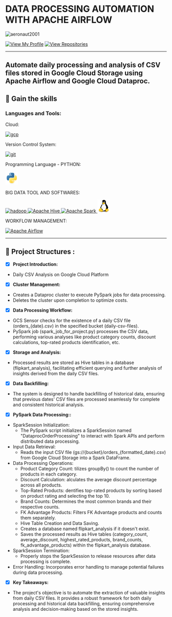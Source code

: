 # DATA PROCESSING AUTOMATION WITH APACHE AIRFLOW
 
 <p align="left"> <img src="https://komarev.com/ghpvc/?username=aeronaut2001&label=Profile%20views&color=0e75b6&style=flat" alt="aeronaut2001" /> </p>
 
[![View My Profile](https://img.shields.io/badge/View-My_Profile-green?logo=GitHub)](https://github.com/aeronaut2001) 
 [![View Repositories](https://img.shields.io/badge/View-My_Repositories-blue?logo=GitHub)](https://github.com/aeronaut2001?tab=repositories)

---

## Automate daily processing and analysis of CSV files stored in Google Cloud Storage using Apache Airflow and Google Cloud Dataproc.
📝 Gain the skills 
---

 <h3 align="left">Languages and Tools:</h3>

<p align="left"> Cloud: </p>

<a href="https://cloud.google.com" target="_blank" rel="noreferrer"> <img src="https://www.vectorlogo.zone/logos/google_cloud/google_cloud-icon.svg" alt="gcp" width="40" height="40"/> </a> </p>

<p align="left"> Version Control System: </p>

 <a href="https://git-scm.com/" target="_blank" rel="noreferrer"> <img src="https://www.vectorlogo.zone/logos/git-scm/git-scm-icon.svg" alt="git" width="40" height="40"/> </a> </p>

<p align="left"> Programming Language - PYTHON: </p>
    <a href="https://www.python.org" target="_blank" rel="noreferrer"> <img src="https://raw.githubusercontent.com/devicons/devicon/master/icons/python/python-original.svg" alt="python" width="40" height="40"/> </a> 

<p align="left"> BIG DATA TOOL AND SOFTWARES: </p> 
  <a href="https://hadoop.apache.org/" target="_blank" rel="noreferrer"> <img src="https://www.vectorlogo.zone/logos/apache_hadoop/apache_hadoop-icon.svg" alt="hadoop" width="40" height="40"/> </a> 
  <a href="https://hive.apache.org" target="_blank" rel="noreferrer"> <img src="https://upload.wikimedia.org/wikipedia/commons/b/bb/Apache_Hive_logo.svg" alt="Apache Hive" width="40" height="40"/> </a> 
  <a href="https://spark.apache.org" target="_blank" rel="noreferrer"> <img src="https://upload.wikimedia.org/wikipedia/commons/f/f3/Apache_Spark_logo.svg" alt="Apache Spark" width="40" height="40"/> </a> 
<a href="https://www.linux.org/" target="_blank" rel="noreferrer"> <img src="https://raw.githubusercontent.com/devicons/devicon/master/icons/linux/linux-original.svg" alt="linux" width="40" height="40"/> </a> </p>

<p align="left"> WORKFLOW MANAGEMENT: </p> 
<a href="https://airflow.apache.org" target="_blank" rel="noreferrer"> <img src="https://upload.wikimedia.org/wikipedia/commons/d/de/AirflowLogo.png" alt="Apache Airflow" width="40" height="40"/> </a></p>
 
 ---

## 📙 Project Structures :

- [x] **Project Introduction:**
-  Daily CSV Analysis on Google Cloud Platform
- [x] **Cluster Management:**
-  Creates a Dataproc cluster to execute PySpark jobs for data processing.
-  Deletes the cluster upon completion to optimize costs.
- [x] **Data Processing Workflow:**
-  GCS Sensor checks for the existence of a daily CSV file (orders_{date}.csv) in the specified bucket (daily-csv-files).
-  PySpark job (spark_job_for_project.py) processes the CSV data, performing various analyses like product category counts, discount calculations, top-rated products identification, etc.
- [x] **Storage and Analysis:**
-  Processed results are stored as Hive tables in a database (flipkart_analysis), facilitating efficient querying and further analysis of insights derived from the daily CSV files.
- [x] **Data Backfilling:**
-  The system is designed to handle backfilling of historical data, ensuring that previous dates' CSV files are processed seamlessly for complete and consistent historical analysis.
- [x] **PySpark Data Processing::**
-  SparkSession Initialization:
    -  The PySpark script initializes a SparkSession named "DataprocOrderProcessing" to interact with Spark APIs and perform distributed data processing.
-  Input Data Retrieval:
    -  Reads the input CSV file (gs://{bucket}/orders_{formatted_date}.csv) from Google Cloud Storage into a Spark DataFrame.
-  Data Processing Operations:
    -  Product Category Count: tilizes groupBy() to count the number of products in each category.
    -  Discount Calculation: alculates the average discount percentage across all products.
    -  Top-Rated Products: dentifies top-rated products by sorting based on product rating and selecting the top 10.
    -  Brand Counts: Determines the most common brands and their respective counts.
    -  FK Advantage Products: Filters FK Advantage products and counts them separately.
    -  Hive Table Creation and Data Saving.
    -  Creates a database named flipkart_analysis if it doesn't exist.
    -  Saves the processed results as Hive tables (category_count, average_discount, highest_rated_products, brand_counts, fk_advantage_products) within the flipkart_analysis database.
-  SparkSession Termination:
    -  Properly stops the SparkSession to release resources after data processing is complete.
-  Error Handling: Incorporates error handling to manage potential failures during data processing.



- [x] **Key Takeaways:**
- The project's objective is to automate the extraction of valuable insights from daily CSV files. It provides a robust framework for both daily processing and historical data backfilling, ensuring comprehensive analysis and decision-making based on the stored insights.
